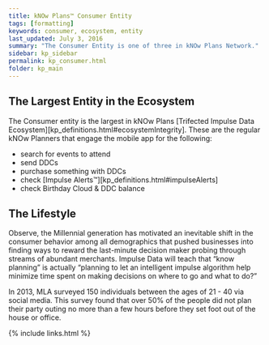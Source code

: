 ```yaml
---
title: kNOw Plans™ Consumer Entity
tags: [formatting]
keywords: consumer, ecosystem, entity
last_updated: July 3, 2016
summary: "The Consumer Entity is one of three in kNOw Plans Network."
sidebar: kp_sidebar
permalink: kp_consumer.html
folder: kp_main
---
```


## The Largest Entity in the Ecosystem
The Consumer entity is the largest in kNOw Plans [Trifected Impulse Data Ecosystem][kp_definitions.html#ecosystemIntegrity].  These are the regular kNOw Planners that engage the mobile app for the following:

* search for events to attend
* send DDCs
* purchase something with DDCs
* check [Impulse Alerts™][kp_definitions.html#impulseAlerts]
* check Birthday Cloud & DDC balance

## The Lifestyle

Observe, the Millennial generation has motivated an inevitable shift in the consumer behavior among all demographics that pushed businesses into finding ways to reward the last-minute decision maker probing through streams of abundant merchants. Impulse Data will teach that “know planning” is actually “planning to let an intelligent impulse algorithm help minimize time spent on making decisions on where to go and what to do?”

In 2013, MLA surveyed 150 individuals between the ages of 21 - 40 via social media. This survey found that over 50% of the people did not plan their party outing no more than a few hours before they set foot out of the house or office.

{% include links.html %}